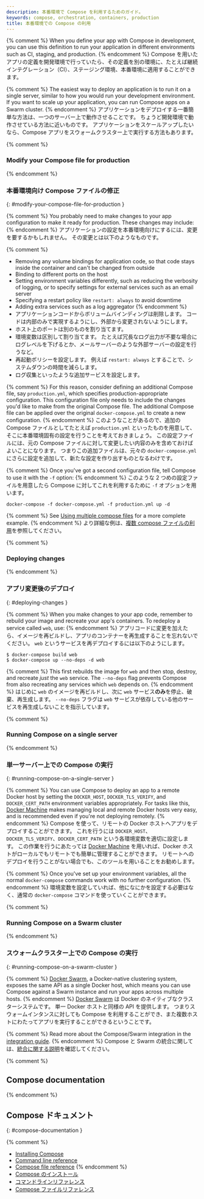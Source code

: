 ```yaml
---
description: 本番環境で Compose を利用するためのガイド。
keywords: compose, orchestration, containers, production
title: 本番環境での Compose の利用
---
```


{% comment %}
When you define your app with Compose in development, you can use this
definition to run your application in different environments such as CI,
staging, and production.
{% endcomment %}
Compose を用いたアプリの定義を開発環境で行っていたら、その定義を別の環境に、たとえば継続インテグレーション（CI）、ステージング環境、本番環境に適用することができます。

{% comment %}
The easiest way to deploy an application is to run it on a single server,
similar to how you would run your development environment. If you want to scale
up your application, you can run Compose apps on a Swarm cluster.
{% endcomment %}
アプリケーションをデプロイする一番簡単な方法は、一つのサーバー上で動作させることです。
ちょうど開発環境で動作させている方法に近いものです。
アプリケーションをスケールアップしたいなら、Compose アプリをスウォームクラスター上で実行する方法もあります。

{% comment %}
### Modify your Compose file for production
{% endcomment %}
### 本番環境向け Compose ファイルの修正
{: #modify-your-compose-file-for-production }

{% comment %}
You probably need to make changes to your app configuration to make it ready for
production. These changes may include:
{% endcomment %}
アプリケーションの設定を本番環境向けにするには、変更を要するかもしれません。
その変更とは以下のようなものです。

{% comment %}
- Removing any volume bindings for application code, so that code stays inside
  the container and can't be changed from outside
- Binding to different ports on the host
- Setting environment variables differently, such as reducing the verbosity of
  logging, or to specify settings for external services such as an email server
- Specifying a restart policy like `restart: always` to avoid downtime
- Adding extra services such as a log aggregator
{% endcomment %}
- アプリケーションコードからボリュームバインディングは削除します。
  コードは内部のみで実現するようにし、外部から変更されないようにします。
- ホスト上のポートは別のものを割り当てます。
- 環境変数は区別して割り当てます。
  たとえば冗長なログ出力が不要な場合にログレベルを下げるとか、メールサーバーのような外部サーバーの設定を行うなど。
- 再起動ポリシーを設定します。
  例えば `restart: always` とすることで、システムダウンの時間を減らします。
- ログ収集といったような追加サービスを設定します。

{% comment %}
For this reason, consider defining an additional Compose file, say
`production.yml`, which specifies production-appropriate
configuration. This configuration file only needs to include the changes you'd
like to make from the original Compose file. The additional Compose file
can be applied over the original `docker-compose.yml` to create a new configuration.
{% endcomment %}
このようなことがあるので、追加の Compose ファイルとしてたとえば `production.yml` といったものを用意して、そこに本番環境固有の設定を行うことを考えておきましょう。
この設定ファイルには、元の Compose ファイルに対して変更したい内容のみを含めておけばよいことになります。
つまりこの追加ファイルは、元々の `docker-compose.yml` にさらに設定を追加して、新たな設定を作り出すものとなるわけです。

{% comment %}
Once you've got a second configuration file, tell Compose to use it with the
`-f` option:
{% endcomment %}
このような 2 つめの設定ファイルを用意したら Compose に対してこれを利用するために `-f` オプションを用います。

    docker-compose -f docker-compose.yml -f production.yml up -d

{% comment %}
See [Using multiple compose files](extends.md#different-environments) for a more
complete example.
{% endcomment %}
より詳細な例は、[複数 compose ファイルの利用](extends.md#different-environments)を参照してください。

{% comment %}
### Deploying changes
{% endcomment %}
### アプリ変更後のデプロイ
{: #deploying-changes }

{% comment %}
When you make changes to your app code, remember to rebuild your image and
recreate your app's containers. To redeploy a service called
`web`, use:
{% endcomment %}
アプリコードに変更を加えたら、イメージを再ビルドし、アプリのコンテナーを再生成することを忘れないでください。
`web` というサービスを再デプロイするには以下のようにします。

    $ docker-compose build web
    $ docker-compose up --no-deps -d web

{% comment %}
This first rebuilds the image for `web` and then stop, destroy, and recreate
*just* the `web` service. The `--no-deps` flag prevents Compose from also
recreating any services which `web` depends on.
{% endcomment %}
はじめに `web` のイメージを再ビルドし、次に `web` サービス**のみ**を停止、破棄、再生成します。
`--no-deps` フラグは `web` サービスが依存している他のサービスを再生成しないことを指示しています。

{% comment %}
### Running Compose on a single server
{% endcomment %}
### 単一サーバー上での Compose の実行
{: #running-compose-on-a-single-server }

{% comment %}
You can use Compose to deploy an app to a remote Docker host by setting the
`DOCKER_HOST`, `DOCKER_TLS_VERIFY`, and `DOCKER_CERT_PATH` environment variables
appropriately. For tasks like this,
[Docker Machine](../machine/overview.md) makes managing local and
remote Docker hosts very easy, and is recommended even if you're not deploying
remotely.
{% endcomment %}
Compose を使って、リモートの Docker ホストへアプリをデプロイすることができます。
これを行うには `DOCKER_HOST`、`DOCKER_TLS_VERIFY`、`DOCKER_CERT_PATH` という各環境変数を適切に設定します。
この作業を行うにあたっては  [Docker Machine](../machine/overview.md) を用いれば、Docker ホストがローカルでもリモートでも簡単に管理することができます。
リモートへのデプロイを行うことがない場合でも、このツールを用いることをお勧めします。

{% comment %}
Once you've set up your environment variables, all the normal `docker-compose`
commands work with no further configuration.
{% endcomment %}
環境変数を設定していれば、他になにかを設定する必要はなく、通常の `docker-compose` コマンドを使っていくことができます。

{% comment %}
### Running Compose on a Swarm cluster
{% endcomment %}
### スウォームクラスター上での Compose の実行
{: #running-compose-on-a-swarm-cluster }

{% comment %}
[Docker Swarm](../swarm/overview.md), a Docker-native clustering
system, exposes the same API as a single Docker host, which means you can use
Compose against a Swarm instance and run your apps across multiple hosts.
{% endcomment %}
[Docker Swarm](../swarm/overview.md) は Docker のネイティブなクラスターシステムです。
単一 Docker ホストと同様の API を提供します。
つまりスウォームインタンスに対しても Compose を利用することができ、また複数ホストにわたってアプリを実行することができるということです。

{% comment %}
Read more about the Compose/Swarm integration in the
[integration guide](swarm.md).
{% endcomment %}
Compose と Swarm の統合に関しては、[統合に関する説明](swarm.md)を確認してください。

{% comment %}
## Compose documentation
{% endcomment %}
## Compose ドキュメント
{: #compose-documentation }

{% comment %}
- [Installing Compose](install.md)
- [Command line reference](reference/index.md)
- [Compose file reference](compose-file/index.md)
{% endcomment %}
- [Compose のインストール](install.md)
- [コマンドラインリファレンス](reference/index.md)
- [Compose ファイルリファレンス](compose-file/index.md)
